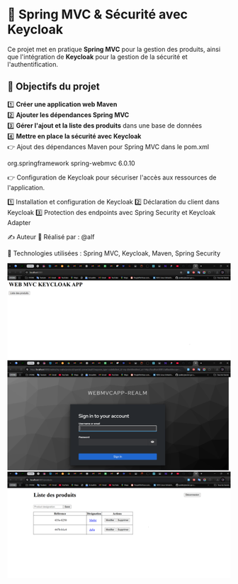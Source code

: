 # 🚀 Spring MVC & Sécurité avec Keycloak  

Ce projet met en pratique **Spring MVC** pour la gestion des produits, ainsi que l'intégration de **Keycloak** pour la gestion de la sécurité et l'authentification.  

## 📌 Objectifs du projet  

1️⃣ **Créer une application web Maven**  
2️⃣ **Ajouter les dépendances Spring MVC**  
3️⃣ **Gérer l'ajout et la liste des produits** dans une base de données  
4️⃣ **Mettre en place la sécurité avec Keycloak**  
👉 Ajout des dépendances Maven pour Spring MVC dans le pom.xml

<dependencies>
    <dependency>
        <groupId>org.springframework</groupId>
        <artifactId>spring-webmvc</artifactId>
        <version>6.0.10</version>
    </dependency>
</dependencies>

👉 Configuration de Keycloak pour sécuriser l'accès aux ressources de l'application.

1️⃣ Installation et configuration de Keycloak
2️⃣ Déclaration du client dans Keycloak
3️⃣ Protection des endpoints avec Spring Security et Keycloak Adapter

✍ Auteur
📌 Réalisé par : @alf

🎯 Technologies utilisées : Spring MVC, Keycloak, Maven, Spring Security

![Img1](captures/A.png)
![Img2](captures/B.png)
![Img3](captures/C.png)

